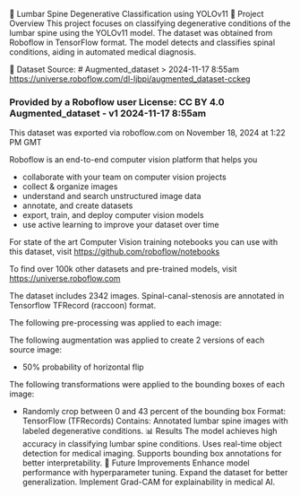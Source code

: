 🦴 Lumbar Spine Degenerative Classification using YOLOv11 📌 Project Overview This project focuses on classifying degenerative conditions of the lumbar spine using the YOLOv11 model. The dataset was obtained from Roboflow in TensorFlow format. The model detects and classifies spinal conditions, aiding in automated medical diagnosis.

📂 Dataset Source: # Augmented_dataset > 2024-11-17 8:55am https://universe.roboflow.com/dl-ljbpi/augmented_dataset-cckeg

### Provided by a Roboflow user License: CC BY 4.0 Augmented_dataset - v1 2024-11-17 8:55am 
This dataset was exported via roboflow.com on November 18, 2024 at 1:22 PM GMT

Roboflow is an end-to-end computer vision platform that helps you

- collaborate with your team on computer vision projects
- collect & organize images
- understand and search unstructured image data
- annotate, and create datasets
- export, train, and deploy computer vision models
- use active learning to improve your dataset over time
  
For state of the art Computer Vision training notebooks you can use with this dataset, visit https://github.com/roboflow/notebooks

To find over 100k other datasets and pre-trained models, visit https://universe.roboflow.com

The dataset includes 2342 images. Spinal-canal-stenosis are annotated in Tensorflow TFRecord (raccoon) format.

The following pre-processing was applied to each image:

The following augmentation was applied to create 2 versions of each source image:

- 50% probability of horizontal flip
  
The following transformations were applied to the bounding boxes of each image:

- Randomly crop between 0 and 43 percent of the bounding box Format: TensorFlow (TFRecords) Contains: Annotated lumbar spine images with labeled degenerative conditions. 📊 Results The model achieves high accuracy in classifying lumbar spine conditions. Uses real-time object detection for medical imaging. Supports bounding box annotations for better interpretability. 🚀 Future Improvements Enhance model performance with hyperparameter tuning. Expand the dataset for better generalization. Implement Grad-CAM for explainability in medical AI.
